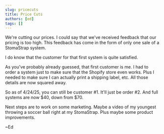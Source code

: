 ```yaml
---
slug: pricecuts
title: Price Cuts
authors: [ed]
tags: []
---
```


We're cutting our prices. I could say that we've received feedback that our
pricing is too high. This feedback has come in the form of only one sale of a StomaStrap system. 

I do know that the customer for that first system is quite satisfied. 

<!-- truncate -->

As you've probably already guessed, that first customer is me. I had to order a system just to make sure that the Shopify store even works. Plus I needed to make sure I can actually print a shipping label, etc. All those details are now squared away. 

So as of 4/24/25, you can still be customer #1. It'll just be order #2. And full systems are now $40, down from $70.

Next steps are to work on some marketing. Maybe a video of my youngest throwing a soccer ball right at my StomaStrap. Plus maybe some product improvements. 

~Ed
